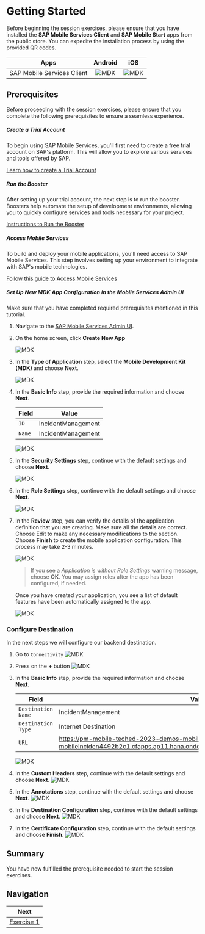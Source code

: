 # Getting Started

Before beginning the session exercises, please ensure that you have installed the **SAP Mobile Services Client** and **SAP Mobile Start** apps from the public store. You can expedite the installation process by using the provided QR codes.

|            Apps            |        Android         |          iOS           |
| :------------------------: | :--------------------: | :--------------------: |
| SAP Mobile Services Client | ![MDK](images/0.1.png) | ![MDK](images/0.2.png) |

## Prerequisites

Before proceeding with the session exercises, please ensure that you complete the following prerequisites to ensure a seamless experience.

##### Create a Trial Account

To begin using SAP Mobile Services, you'll first need to create a free trial account on SAP's platform. This will allow you to explore various services and tools offered by SAP.

[Learn how to create a Trial Account](https://developers.sap.com/tutorials/hcp-create-trial-account.html "https://developers.sap.com/tutorials/hcp-create-trial-account.html")

##### Run the Booster

After setting up your trial account, the next step is to run the booster. Boosters help automate the setup of development environments, allowing you to quickly configure services and tools necessary for your project.

[Instructions to Run the Booster](https://developers.sap.com/tutorials/build-code-setup.html "https://developers.sap.com/tutorials/build-code-setup.html")

##### Access Mobile Services

To build and deploy your mobile applications, you'll need access to SAP Mobile Services. This step involves setting up your environment to integrate with SAP's mobile technologies.

[Follow this guide to Access Mobile Services](https://developers.sap.com/tutorials/fiori-ios-hcpms-setup.html "https://developers.sap.com/tutorials/fiori-ios-hcpms-setup.html")

##### Set Up New MDK App Configuration in the Mobile Services Admin UI

Make sure that you have completed required prerequisites mentioned in this tutorial.

1. Navigate to the [SAP Mobile Services Admin UI](https://developers.sap.com/tutorials/fiori-ios-hcpms-setup.html).

2. On the home screen, click **Create New App**
   
    ![MDK](images/x_0.1.1.png)

3. In the **Type of Application** step, select the **Mobile Development Kit (MDK)** and choose **Next**.

    ![MDK](images/x_0.1.2.png)

4. In the **Basic Info** step, provide the required information and choose **Next**.

    | Field | Value |
    |----|----|
    | `ID` | IncidentManagement |
    | `Name` | IncidentManagement |

    ![MDK](images/x_0.1.3.png)

5. In the **Security Settings** step, continue with the default settings and choose **Next**.

    ![MDK](images/x_0.1.4.png)

6. In the **Role Settings** step, continue with the default settings and choose **Next**.

    ![MDK](images/x_0.1.5.png)    
    
7. In the **Review** step, you can verify the details of the application definition that you are creating. Make sure all the details are correct. Choose Edit to make any necessary modifications to the section. Choose **Finish** to create the mobile application configuration. This process may take 2-3 minutes.

    ![MDK](images/x_0.1.7.png)

    >If you see a _Application is without Role Settings_ warning message, choose **OK**. You may assign roles after the app has been configured, if needed.

    Once you have created your application, you see a list of default features have been automatically assigned to the app.

    ![MDK](images/x_0.1.9.png)

### Configure Destination

In the next steps we will configure our backend destination.
1. Go to `Connectivity`
   ![MDK](images/x_0.2.1.png)
2. Press on the **+** button
   ![MDK](images/x_0.2.2.png)
3. In the **Basic Info** step, provide the required information and choose **Next**.

    | Field | Value |
    |----|----|
    | `Destination Name` | IncidentManagement |
    | `Destination Type` | Internet Destination |
    | `URL`| https://pm-mobile-teched-2023-demos-mobilet23-dev-mobileinciden4492b2c1.cfapps.ap11.hana.ondemand.com/service/IncidentManagementMobile/ |

    ![MDK](images/x_0.2.3.png)
4. In the **Custom Headers** step, continue with the default settings and choose **Next**.
   ![MDK](images/x_0.2.4.png)
5. In the **Annotations** step, continue with the default settings and choose **Next**.
   ![MDK](images/x_0.2.5.png)
6. In the **Destination Configuration** step, continue with the default settings and choose **Next**.
   ![MDK](images/x_0.2.6.png)
7. In the **Certificate Configuration** step, continue with the default settings and choose **Finish**.
   ![MDK](images/x_0.2.7.png)
 
## Summary

You have now fulfilled the prerequisite needed to start the session exercises. 

## Navigation

| Next |
|---|
| [Exercise 1](../ex1/README.md) |
